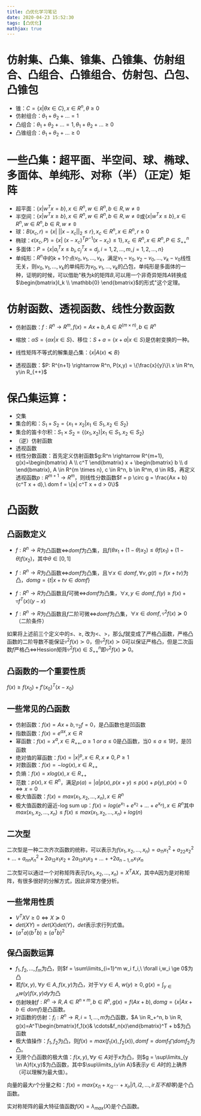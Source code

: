 ```yaml
---
title: 凸优化学习笔记
date: 2020-04-23 15:52:30
tags: [凸优化]
mathjax: true
---
```


# 仿射集、凸集、锥集、凸锥集、仿射组合、凸组合、凸锥组合、仿射包、凸包、凸锥包
- 锥：$C = \{x| \theta x \in C\}, x \in R^n,\theta \ge 0$
- 仿射组合：$\theta_1+\theta_2+...=1$
- 凸组合：$\theta_1+\theta_2+...=1,\theta_1+\theta_2+... \ge 0$
- 凸锥组合：$\theta_1+\theta_2+... \ge 0$

# 一些凸集：超平面、半空间、球、椭球、多面体、单纯形、对称（半）（正定）矩阵
- 超平面：$\{x|w^Tx=b\},x \in R^n,w \in R^n, b \in R, w \ne \mathbb{0}$
- 半空间：$\{x|w^Tx \ge b\},x \in R^n,w \in R^n, b \in R, w \ne \mathbb{0}$或$\{x|w^Tx \le b\},x \in R^n,w \in R^n, b \in R, w \ne \mathbb{0}$
- 球：$B(x_c, r) = \{x |\ ||x-x_c||_2 \le r\}, x_c \in R^n, x \in R^n, r \ge 0$
- 椭球：$\epsilon(x_c, P) = \{x |\ (x-x_c)^T P^{-1} (x-x_c) \le 1\}, x_c \in R^n, x \in R^n, P \in S_{++}^n$
- 多面体：$P=\{x|a_i^T x \le b_i, c_j^T x = d_j, i = 1,2,...,m, j=1,2,...,n\}$
- 单纯形：$R^n$中的$k+1$个点$v_0, v_1, ..., v_k$，满足$v_1-v_0, v_2-v_0, ..., v_k-v_0$线性无关，则$v_0, v_1, ..., v_k$的单纯形为$v_0, v_1, ..., v_k$的凸包，单纯形是多面体的一种，证明的时候，可以借助"秩为$k$的矩阵$B$,可以用一个非奇异矩阵$A$转换成$\begin{bmatrix}I_k \\ \mathbb{0} \end{bmatrix}$的形式"这个定理。

# 仿射函数、透视函数、线性分数函数
- 仿射函数：$f:R^n \rightarrow R^m, f(x)=Ax+b, A \in R^{(m \times n)}, b \in R^n$

- 缩放：$\alpha S = \{\alpha x| x \in S\}$、移位：$S+a=\{x+a|x \in S\}$是仿射变换的一种。

- 线性矩阵不等式的解集是凸集：$\{x|A(x) \preceq B\}$

- 透视函数：$P: R^{n+1} \rightarrow R^n, P(x,y) = \{\frac{x}{y}\}\ x \in R^n, y\in R_{++}$

# 保凸集运算：
- 交集
- 集合的和：$S_1 + S_2 = \{x_1 + x_2 | x_1 \in S_1, x_2 \in S_2\}$
- 集合的笛卡尔积：$S_1 \times S_2 = \{(x_1 , x_2) | x_1 \in S_1, x_2 \in S_2\}$
- （逆）仿射函数
- 透视函数
- 线性分数函数：首先定义仿射函数$g:R^n \rightarrow R^{m+1}, g(x)=\begin{bmatrix} A \\ c^T \end{bmatrix} x + \begin{bmatrix} b \\ d \end{bmatrix}, A \in R^{m \times n}, c \in R^n, b \in R^m, d \in R$，再定义透视函数$p:R^{m+1} \rightarrow R^m$，则线性分数函数$f = p \circ g = \frac{Ax + b}{c^T x + d},\ dom f = \{x| c^T x + d > 0\}$

# 凸函数

## 凸函数定义
- $f:R^n \rightarrow R$为凸函数$\Leftrightarrow$$domf$为凸集，且$f(\theta x_1 + (1-\theta)x_2) \le \theta f(x_1) + (1-\theta)f(x_2)$，其中$\theta \in [0, 1]$

- $f:R^n \rightarrow R$为凸函数$\Leftrightarrow$$domf$为凸集，且$\forall x \in dom f, \forall v, g(t) = f(x + tv)$为凸，$dom g = \{t | x + tv \in dom f\}$

- $f:R^n \rightarrow R$为凸函数且$f$可微$\Leftrightarrow$$domf$为凸集，$\forall x,y \in dom f, f(y) \ge f(x) + \triangledown f^T(x)(y-x)$

- $f:R^n \rightarrow R$为凸函数且$f$二阶可微$\Leftrightarrow$$domf$为凸集，$\forall x \in dom f,\triangledown ^2 f(x) \succeq 0$（二阶条件）

如果将上述前三个定义中的$\le$、$\ge$, 改为$<$、$>$，那么$f$就变成了严格凸函数，严格凸函数的二阶导数不能保证$\triangledown ^2 f(x) \succ 0$，但$\triangledown ^2 f(x) \succ 0$可以保证严格凸，但是二次函数$f$严格凸$\Leftrightarrow$Hession矩阵$\triangledown ^2 f(x) \in S^n_{++}$即$\triangledown ^2 f(x) \succeq 0$。

## 凸函数的一个重要性质
$f(x) \ge f(x_0) + f' (x_0) ^ T(x-x_0)$

## 一些常见的凸函数
- 仿射函数：$f(x)=Ax+b, \triangledown_2f=0$，是凸函数也是凹函数
- 指数函数：$f(x) = e^{ax}, x \in R$
- 幂函数：$f(x) = x^a, x \in R_{++}, a \ge 1\ or\ a \le 0$是凸函数，当$0 \le a \le 1$时，是凹函数
- 绝对值的幂函数：$f(x)= |x|^p, x \in R, x \ne 0, P \ge 1$
- 对数函数：$f(x) = -log(x), x \in R_{++}$
- 负熵：$f(x) = xlog(x), x \in R_{++}$
- 范数：$p(x), x \in R^n$，满足$p(a)=|a|p(x), p(x+y) \le p(x) + p(y), p(x) = 0 \Leftrightarrow x = 0$
- 极大值函数：$f(x) = max(x_1, x_2, ..., x_n), x \in R^n$
- 极大值函数的逼近-log sum up：$f(x) = log(e^{x_1} + e^{x_2} + ... +e^{x_n}), x \in R^n$其中$max(x_1, x_2, ..., x_n) \le f(x) \le max(x_1, x_2, ..., x_n) + log(n)$

## 二次型
二次型是一种二次齐次函数的统称，可以表示为$f(x_1, x_2, ..., x_n) = a_{11}x_1^2 + a_{22}x_2^2 + ... + a_{nn}x_n^2 + 2a_{12}x_1x_2 + 2a_{13}x_1x_3 + ... +  + 2a_{n-1, n}x_1x_n$

二次型可以通过一个对称矩阵表示$f(x_1, x_2, ..., x_n)=X^T A X$，其中A因为是对称矩阵，有很多很好的分解方式，因此非常方便分析。

## 一些常用性质
- $V^TXV \ge 0 \Leftrightarrow X \succeq 0$
- $det(XY) = det(X)det(Y)$，$det$表示求行列式值。
- $(a^Ta)(b^Tb) \ge (a^Tb)^2$

## 保凸函数运算
- $f_1, f_2, ..., f_m$为凸，则$f = \sum\limits_{i=1}^m w_i f_i,\ \forall i,w_i \ge 0$为凸
- 若$f(x,y),\ \forall y \in A,f(x,y)$为凸，对于$\forall y \in A,\ w(y) \ge 0, g(x) = \int_{y \in A}w(y)f(x,y)dy$为凸
- 仿射映射$f:R^n \rightarrow R, A\in R^{n \times m}, b\in R^n,g(x) = f(Ax + b), dom g=\{x|Ax+b \in dom f\}$是凸函数。
- 对函数的仿射：$f_i: R^n \rightarrow R,i=1,...,m$为凸函数，$A \in R_+^n, b \in R, g(x)=A^T\begin{bmatrix}f_1(x)& \cdots&f_n(x)\end{bmatrix}^T + b$为凸函数
- 极大值操作：$f_1,f_2$为凸，则$f(x) = max(f_1(x), f_2(x)), dom f = domf_1 \bigcap domf_2$为凸。
- 无限个凸函数的极大值：$f(x,y),\forall y \in A$对于$x$为凸，则$g = \sup\limits_{y \in A}f(x,y)$为凸函数，其中$\sup\limits_{y\in A}$表示$y\in A$时的上确界（可以理解为最大值）。

向量的最大$r$个分量之和：$f(x) = max\{x_{i1}+x_{i2}\cdots+x_{ir}|i1,i2,...,ir互不相等\}$是个凸函数。

实对称矩阵的最大特征值函数$f(X) = \lambda_{max}(X)$是个凸函数。